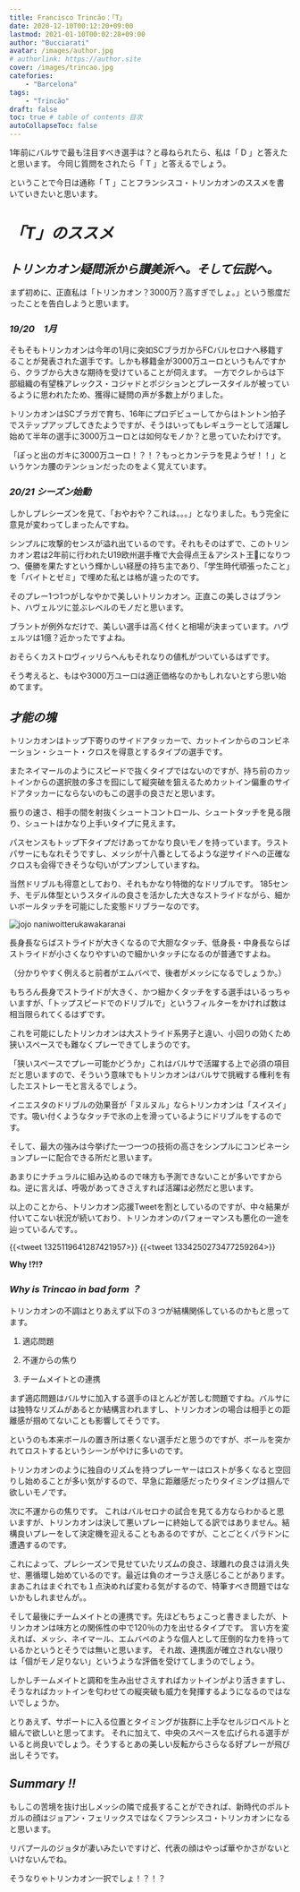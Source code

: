 ```yaml
---
title: Francisco Trincão：「T」
date: 2020-12-10T00:12:20+09:00
lastmod: 2021-01-10T00:02:28+09:00
author: "Bucciarati"
avatar: /images/author.jpg
# authorlink: https://author.site
cover: /images/trincao.jpg
catefories:
    - "Barcelona"
tags: 
    - "Trincão"
draft: false
toc: true # table of contents 目次
autoCollapseToc: false
---
```


1年前にバルサで最も注目すべき選手は？と尋ねられたら、私は「 D 」と答えたと思います。
今同じ質問をされたら「 T 」と答えるでしょう。

ということで今日は通称「 T 」ことフランシスコ・トリンカオンのススメを書いていきたいと思います。

# _「T」のススメ_

## _トリンカオン疑問派から讃美派へ。そして伝説へ。_

まず初めに、正直私は「トリンカオン？3000万？高すぎでしょ。」という態度だったことを告白しようと思います。

### _19/20　1月_

そもそもトリンカオンは今年の1月に突如SCブラガからFCバルセロナへ移籍することが発表された選手です。しかも移籍金が3000万ユーロというもんですから、クラブから大きな期待を受けていることが伺えます。
一方でクレからは下部組織の有望株アレックス・コジャドとポジションとプレースタイルが被っているように思われたため、獲得に疑問の声が多数上がりました。

トリンカオンはSCブラガで育ち、16年にプロデビューしてからはトントン拍子でステップアップしてきたようですが、そうはいってもレギュラーとして活躍し始めて半年の選手に3000万ユーロとは如何なモノか？と思っていたわけです。

「ぽっと出のガキに3000万ユーロ！？！？もっとカンテラを見ようぜ！！」というケンカ腰のテンションだったのをよく覚えています。

### _20/21 シーズン始動_

しかしプレシーズンを見て、「おやおや？これは。。。」となりました。もう完全に意見が変わってしまったんですね。

シンプルに攻撃的センスが溢れ出ているのです。それもそのはずで、このトリンカオン君は2年前に行われたU19欧州選手権で大会得点王＆アシスト王になりつつ、優勝を果たすという輝かしい経歴の持ち主であり、「学生時代頑張ったこと」を「バイトとゼミ」で埋めた私とは格が違ったのです。

そのプレー1つ1つがしなやかで美しいトリンカオン。正直この美しさはブラント、ハヴェルツに並ぶレベルのモノだと思います。

ブラントが例外なだけで、美しい選手は高く付くと相場が決まっています。ハヴェルツは1億？近かったですよね。

おそらくカストロヴィッリらへんもそれなりの値札がついているはずです。

そう考えると、もはや3000万ユーロは適正価格なのかもしれないとすら思い始めてます。

## _才能の塊_

トリンカオンはトップ下寄りのサイドアタッカーで、カットインからのコンビネーション・シュート・クロスを得意とするタイプの選手です。

またネイマールのようにスピードで抜くタイプではないのですが、持ち前のカットインからの選択肢の多さを囮にして縦突破を狙えるためカットイン偏重のサイドアタッカーにならないのもこの選手の良さだと思います。

振りの速さ、相手の間を射抜くシュートコントロール、シュートタッチを見る限り、シュートはかなり上手いタイプに見えます。

パスセンスもトップ下タイプだけあってかなり良いモノを持っています。ラストパサーにもなれそうですし、メッシが十八番としてるような逆サイドへの正確なクロスも会得できそうな匂いがプンプンしていますね。

当然ドリブルも得意としており、それもかなり特徴的なドリブルです。
185センチ、モデル体型というスタイルの良さを活かした大きなストライドながら、細かいボールタッチを可能にした変態ドリブラーなのです。

![jojo naniwoitterukawakaranai](/images/jojo_naniwo.jpg)

長身長ならばストライドが大きくなるので大胆なタッチ、低身長・中身長ならばストライドが小さくなりやすいので細かいタッチになるのが普通ですよね。

（分かりやすく例えると前者がエムバペで、後者がメッシになるでしょうか。）

もちろん長身でストライドが大きく、かつ細かくタッチをする選手はいるっちゃいますが、「トップスピードでのドリブルで」というフィルターをかければ数は相当限られてくるはずです。

これを可能にしたトリンカオンは大ストライド系男子と違い、小回りの効くため狭いスペースでも難なくプレーできてしまうのです。

「狭いスペースでプレー可能かどうか」これはバルサで活躍する上で必須の項目だと思いますので、そういう意味でもトリンカオンはバルサで挑戦する権利を有したエストレーモと言えるでしょう。

イニエスタのドリブルの効果音が「ヌルヌル」ならトリンカオンは「スイスイ」です。吸い付くようなタッチで氷の上を滑っているようにドリブルをするのです。

そして、最大の強みは今挙げた一つ一つの技術の高さをシンプルにコンビネーションプレーに配合できる所だと思います。

あまりにナチュラルに組み込めるので味方も予測できないことが多いですからね。逆に言えば、呼吸があってきさえすれば活躍は必然だと思います。

以上のことから、トリンカオン応援Tweetを割としているのですが、中々結果が付いてこない状況が続いており、トリンカオンのパフォーマンスも悪化の一途を辿っているんです。。

{{<tweet 1325119641287421957>}}
{{<tweet 1334250273477259264>}}

__Why !?!?__


### _Why is Trincao in bad form ？_

トリンカオンの不調はとりあえず以下の３つが結構関係しているのかもと思ってます。

1. 適応問題

2. 不運からの焦り

3. チームメイトとの連携

まず適応問題はバルサに加入する選手のほとんどが苦しむ問題ですね。バルサには独特なリズムがあるとか結構言われますし、トリンカオンの場合は相手との距離感が掴めてないことも影響してそうです。

というのも本来ボールの置き所は悪くない選手だと思うのですが、ボールを突かれてロストするというシーンがやけに多いのです。

トリンカオンのように独自のリズムを持つプレーヤーはロストが多くなると空回りし始めることが多い気がするので、早急に距離感だったりタイミングは掴んで欲しいモノです。

次に不運からの焦りです。
これはバルセロナの試合を見てる方ならわかると思いますが、トリンカオンは決して悪いプレーに終始してる訳ではありません。結構良いプレーをして決定機を迎えることもあるのですが、ことごとくパラドンに遭遇するのです。

これによって、プレシーズンで見せていたリズムの良さ、球離れの良さは消え失せ、悪循環し始めているのです。最近は負のオーラさえ感じることがあります。
まあこれはまぐれでも１点決めれば変わる気がするので、特筆すべき問題ではないかもしれませんが。。

そして最後にチームメイトとの連携です。先ほどもちょこっと書きましたが、トリンカオンは味方との関係性の中で120％の力を出せるタイプです。
言い方を変えれば、メッシ、ネイマール、エムバペのような個人として圧倒的な力を持っているかというとそうでは無いと思います。
それ故、連携面が確立されない限りは「個がモノ足りない」というような評価を受けてしまうのでしょう。

しかしチームメイトと調和を生み出せさえすればカットインがより活きますし、そうなればカットインを匂わせての縦突破も威力を発揮するようになるのではないでしょうか。

とりあえず、サポートに入る位置とタイミングが抜群に上手なセルジロベルトと組んで欲しいと思ってます。
それに加えて、中央のスペースを広げられる選手がいると尚良いでしょう。そうするとあの美しい反転からさらなる好プレーが飛び出しそうです。

## _Summary !!_

もしこの苦境を抜け出しメッシの隣で成長することができれば、新時代のポルトガルの顔はジョアン・フェリックスではなくフランシスコ・トリンカオンになると思います。

リバプールのジョタが凄いみたいですけど、代表の顔はやっぱ華やかさがないといけないんでね。

そうなりゃトリンカオン一択でしょ！？！？




















